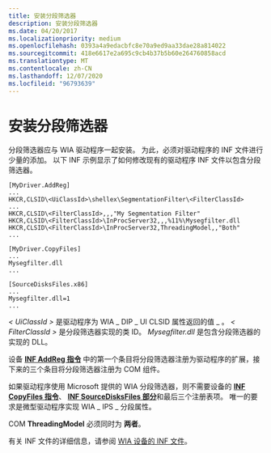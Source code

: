 ```yaml
---
title: 安装分段筛选器
description: 安装分段筛选器
ms.date: 04/20/2017
ms.localizationpriority: medium
ms.openlocfilehash: 0393a4a9edacbfc8e70a9ed9aa33dae28a814022
ms.sourcegitcommit: 418e6617e2a695c9cb4b37b5b60e264760858acd
ms.translationtype: MT
ms.contentlocale: zh-CN
ms.lasthandoff: 12/07/2020
ms.locfileid: "96793639"
---
```

# <a name="installing-a-segmentation-filter"></a>安装分段筛选器





分段筛选器应与 WIA 驱动程序一起安装。 为此，必须对驱动程序的 INF 文件进行少量的添加。 以下 INF 示例显示了如何修改现有的驱动程序 INF 文件以包含分段筛选器。

```INF
[MyDriver.AddReg]
...
HKCR,CLSID\<UiClassId>\shellex\SegmentationFilter\<FilterClassId>
...
HKCR,CLSID\<FilterClassId>,,,"My Segmentation Filter"
HKCR,CLSID\<FilterClassId>\InProcServer32,,,%11%\Mysegfilter.dll
HKCR,CLSID\<FilterClassId>\InProcServer32,ThreadingModel,,"Both"
...
 
[MyDriver.CopyFiles]
...
Mysegfilter.dll
...
 
[SourceDisksFiles.x86]
...
Mysegfilter.dll=1
...
```

*&lt; UiClassId &gt;* 是驱动程序为 WIA \_ DIP \_ UI CLSID 属性返回的值 \_ 。 *&lt; FilterClassId &gt;* 是分段筛选器实现的类 ID。 *Mysegfilter.dll* 是包含分段筛选器的实现的 DLL。

设备 [**INF AddReg 指令**](../install/inf-addreg-directive.md) 中的第一个条目将分段筛选器注册为驱动程序的扩展，接下来的三个条目将分段筛选器注册为 COM 组件。

如果驱动程序使用 Microsoft 提供的 WIA 分段筛选器，则不需要设备的 [**INF CopyFiles 指令**](../install/inf-copyfiles-directive.md)、 [**INF SourceDisksFiles 部分**](../install/inf-sourcedisksfiles-section.md)和最后三个注册表项。 唯一的要求是微型驱动程序实现 WIA \_ IPS \_ 分段属性。

COM **ThreadingModel** 必须同时为 **两者**。

有关 INF 文件的详细信息，请参阅 [WIA 设备的 INF 文件](inf-files-for-wia-devices.md)。

 

